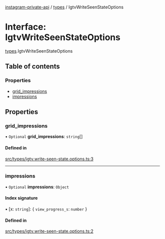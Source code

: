 [instagram-private-api](../../README.md) / [types](../../modules/types.md) / IgtvWriteSeenStateOptions

# Interface: IgtvWriteSeenStateOptions

[types](../../modules/types.md).IgtvWriteSeenStateOptions

## Table of contents

### Properties

- [grid\_impressions](IgtvWriteSeenStateOptions.md#grid_impressions)
- [impressions](IgtvWriteSeenStateOptions.md#impressions)

## Properties

### grid\_impressions

• `Optional` **grid\_impressions**: `string`[]

#### Defined in

[src/types/igtv.write-seen-state.options.ts:3](https://github.com/Nerixyz/instagram-private-api/blob/b3351b9/src/types/igtv.write-seen-state.options.ts#L3)

___

### impressions

• `Optional` **impressions**: `Object`

#### Index signature

▪ [x: `string`]: { `view_progress_s`: `number`  }

#### Defined in

[src/types/igtv.write-seen-state.options.ts:2](https://github.com/Nerixyz/instagram-private-api/blob/b3351b9/src/types/igtv.write-seen-state.options.ts#L2)
